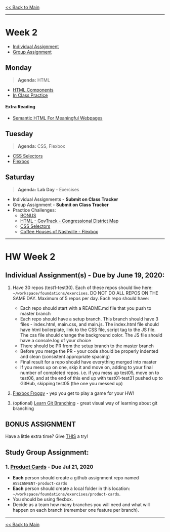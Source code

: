 [<< Back to Main](../README.md)

---

# Week 2
- [Individual Assignment](#hw-week-2)
- [Group Assignment](#study-group-assignment)

## Monday
> **Agenda:** HTML
- [HTML Components](HTML_Components.md)
- [In Class Practice](HTML_Components.md#practice)

#### Extra Reading
- [Semantic HTML For Meaningful Webpages](https://seekbrevity.com/semantic-markup-important-web-design/)

## Tuesday
> **Agenda:** CSS, Flexbox
- [CSS Selectors](CSS_SELECTORS.md)
- [Flexbox](FLEXBOX.md)

## Saturday
> **Agenda:** **Lab Day** - Exercises
- Individual Assignments - **Submit on Class Tracker**
- Group Assignment - **Submit on Class Tracker**
- Practice Challenges:
    - [BONUS](#bonus-assignment)
    - [HTML - GovTrack - Congressional District Map](HTML_Components.md#practice)
    - [CSS Selectors](CSS_SELECTORS.md#practice)
    - [Coffee Houses of Nashville - Flexbox](FLEXBOX.md#practice-coffee-houses-of-nashville)
---
# HW Week 2
## Individual Assignment(s) - Due by June 19, 2020:
1.  Have 30 repos (test1-test30). Each of these repos should live here: `~/workspace/foundations/exercises`.  DO NOT DO ALL REPOS ON THE SAME DAY.  Maximum of 5 repos per day.  Each repo should have:
    * Each repo should start with a README.md file that you push to master branch
    * Each repo should have a setup branch. This branch should have 3 files - index.html, main.css, and main.js. The index.html file should have html boilerplate, link to the CSS file, script tag to the JS file. The css file should change the background color.  The JS file should have a console.log of your choice
    * There should be PR from the setup branch to the master branch
    * Before you merge the PR - your code should be properly indented and clean (consistent appropriate spacing)
    * Final result for a repo should have everything merged into master
    * If you mess up on one, skip it and move on, adding to your final number of completed repos. i.e. if you mess up test05, move on to test06, and at the end of this end up with test01-test31 pushed up to GitHub, skipping test05 (the one you messed up)

2.  [Flexbox Froggy](https://flexboxfroggy.com/) - yep you get to play a game for your HW!
3.  (optional) [Learn Git Branching](https://learngitbranching.js.org/?locale=en_US)  - great visual way of learning about git branching

## BONUS ASSIGNMENT
Have a little extra time?  Give [THIS](https://github.com/nss-nightclass-projects/exercise-vault/blob/master/CSS_theme_challenge.md) a try!

## Study Group Assignment:
### 1. [Product Cards](https://github.com/nss-nightclass-projects/exercise-vault/blob/master/HTML_CSS_product_cards.md) - Due Jul 21, 2020
- **Each** person should create a github assignment repo named `ASSIGNMENT-product-cards`
-  **Each** person should create a local folder in this location: `~/workspace/foundations/exercises/product-cards`. 
- You should be using flexbox. 
- Decide as a team how many branches you will need and what will happen on each branch (remember one feature per branch).

---
[<< Back to Main](../README.md)
